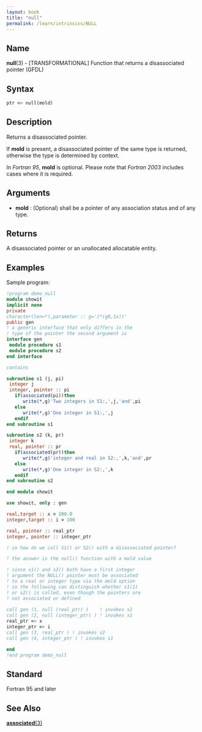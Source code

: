 ```yaml
---
layout: book
title: "null"
permalink: /learn/intrinsics/NULL
---
```

## __Name__

__null__(3) - \[TRANSFORMATIONAL\] Function that returns a disassociated pointer
(GFDL)

## __Syntax__
```fortran
ptr => null(mold)

```
## __Description__

Returns a disassociated pointer.

If __mold__ is present, a disassociated pointer of the same type is
returned, otherwise the type is determined by context.

In _Fortran 95_, __mold__ is optional. Please note that _Fortran 2003_ includes cases where it is required.

## __Arguments__

  - __mold__
    : (Optional) shall be a pointer of any association status and of any
    type.

## __Returns__

A disassociated pointer or an unallocated allocatable entity.

## __Examples__

Sample program:

```fortran
!program demo_null
module showit
implicit none
private
character(len=*),parameter :: g='(*(g0,1x))'
public gen
! a generic interface that only differs in the 
! type of the pointer the second argument is
interface gen
 module procedure s1
 module procedure s2
end interface

contains

subroutine s1 (j, pi)
 integer j
 integer, pointer :: pi
   if(associated(pi))then
      write(*,g)'Two integers in S1:,',j,'and',pi
   else
      write(*,g)'One integer in S1:,',j
   endif
end subroutine s1

subroutine s2 (k, pr)
 integer k
 real, pointer :: pr
   if(associated(pr))then
      write(*,g)'integer and real in S2:,',k,'and',pr
   else
      write(*,g)'One integer in S2:,',k
   endif
end subroutine s2

end module showit

use showit, only : gen

real,target :: x = 200.0
integer,target :: i = 100

real, pointer :: real_ptr
integer, pointer :: integer_ptr

! so how do we call S1() or S2() with a disassociated pointer?

! the answer is the null() function with a mold value

! since s1() and s2() both have a first integer
! argument the NULL() pointer must be associated
! to a real or integer type via the mold option
! so the following can distinguish whether s1(1)
! or s2() is called, even though the pointers are
! not associated or defined
 
call gen (1, null (real_ptr) )    ! invokes s2
call gen (2, null (integer_ptr) ) ! invokes s1
real_ptr => x
integer_ptr => i
call gen (3, real_ptr ) ! invokes s2
call gen (4, integer_ptr ) ! invokes s1

end
!end program demo_null
```

## __Standard__

Fortran 95 and later

## __See Also__

[__associated__(3)](ASSOCIATED)

